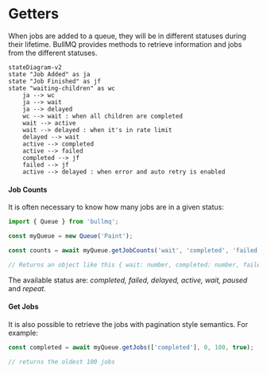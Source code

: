 # Getters

When jobs are added to a queue, they will be in different statuses during their lifetime. BullMQ provides methods to retrieve information and jobs from the different statuses.

```mermaid
stateDiagram-v2
state "Job Added" as ja
state "Job Finished" as jf
state "waiting-children" as wc
    ja --> wc
    ja --> wait
    ja --> delayed
    wc --> wait : when all children are completed
    wait --> active
    wait --> delayed : when it's in rate limit
    delayed --> wait
    active --> completed
    active --> failed
    completed --> jf
    failed --> jf
    active --> delayed : when error and auto retry is enabled
```

#### Job Counts

It is often necessary to know how many jobs are in a given status:

```typescript
import { Queue } from 'bullmq';

const myQueue = new Queue('Paint');

const counts = await myQueue.getJobCounts('wait', 'completed', 'failed');

// Returns an object like this { wait: number, completed: number, failed: number }
```

The available status are: _completed, failed, delayed, active, wait, paused_ and _repeat._

#### Get Jobs

It is also possible to retrieve the jobs with pagination style semantics. For example:

```typescript
const completed = await myQueue.getJobs(['completed'], 0, 100, true);

// returns the oldest 100 jobs
```
